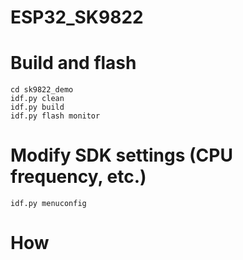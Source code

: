 # ESP32_SK9822

# Build and flash
    cd sk9822_demo
    idf.py clean
    idf.py build
    idf.py flash monitor

# Modify SDK settings (CPU frequency, etc.)
    idf.py menuconfig

# How 